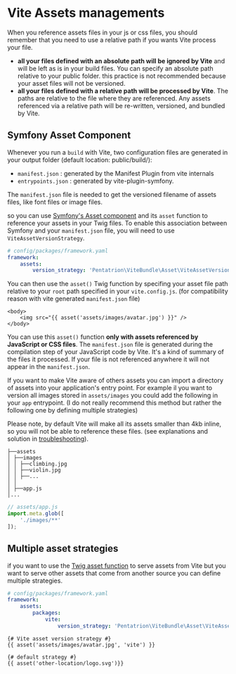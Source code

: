 # Vite Assets managements

When you reference assets files in your js or css files, you should remember that you need to use a relative path if you wants Vite process your file.
- **all your files defined with an absolute path will be ignored by Vite** and will be left as is in your build files. You can specify an absolute path relative to your public folder. this practice is not recommended because your asset files will not be versioned.
- **all your files defined with a relative path will be processed by Vite**. The paths are relative to the file where they are referenced. Any assets referenced via a relative path will be re-written, versioned, and bundled by Vite.

## Symfony Asset Component

Whenever you run a `build` with Vite, two configuration files are generated in your output folder (default location: public/build/):

- `manifest.json` : generated by the Manifest Plugin from vite internals
- `entrypoints.json` : generated by vite-plugin-symfony.

The `manifest.json` file is needed to get the versioned filename of assets files, like font files or image files.

so you can use [Symfony's Asset component](https://symfony.com/doc/current/components/asset.html) and its `asset` function to reference your assets in your Twig files.
To enable this association between Symfony and your `manifest.json` file, you will need to use `ViteAssetVersionStrategy`.

```yaml
# config/packages/framework.yaml
framework:
    assets:
        version_strategy: 'Pentatrion\ViteBundle\Asset\ViteAssetVersionStrategy'

```

You can then use the `asset()` Twig function by specifing your asset file path relative to your `root` path specified in your `vite.config.js`. (for compatibility reason with vite generated `manifest.json` file)

```twig
<body>
    <img src="{{ asset('assets/images/avatar.jpg') }}" />
</body>
```
You can use this `asset()` function **only with assets referenced by JavaScript or CSS files**. The `manifest.json` file is generated during the compilation step of your JavaScript code by Vite. It's a kind of summary of the files it processed. If your file is not referenced anywhere it will not appear in the `manifest.json`.

If you want to make Vite aware of others assets you can import a directory of assets into your application's entry point. For example il you want to version all images stored in `assets/images` you could add the following in your `app` entrypoint. (I do not really recommend this method but rather the following one by defining multiple strategies)

Please note, by default Vite will make all its assets smaller than 4kb inline, so you will not be able to reference these files. (see explanations and solution in [troubleshooting](/guide/troubleshooting.html#troubleshooting)).

```
├──assets
│ ├──images
│ │ ├──climbing.jpg
│ │ ├──violin.jpg
│ │ ├──...
│ │
│ ├──app.js
│...
```

```js
// assets/app.js
import.meta.glob([
    './images/**'
]);
```

## Multiple asset strategies

if you want to use the [Twig asset function](https://symfony.com/doc/current/reference/twig_reference.html#asset) to serve assets from Vite but you want to serve other assets that come from another source you can define multiple strategies.

```yaml
# config/packages/framework.yaml
framework:
    assets:
        packages:
            vite:
                version_strategy: 'Pentatrion\ViteBundle\Asset\ViteAssetVersionStrategy'
```

```twig
{# Vite asset version strategy #}
{{ asset('assets/images/avatar.jpg', 'vite') }}

{# default strategy #}
{{ asset('other-location/logo.svg')}}
```
